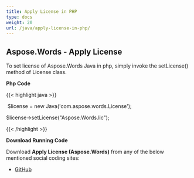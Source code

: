 ```yaml
---
title: Apply License in PHP
type: docs
weight: 20
url: /java/apply-license-in-php/
---
```


## **Aspose.Words - Apply License**
To set license of Aspose.Words Java in php, simply invoke the setLicense() method of License class.

**Php Code**

{{< highlight java >}}

  $license = new Java('com.aspose.words.License');

$license->setLicense("Aspose.Words.lic");


{{< /highlight >}}

**Download Running Code**

Download **Apply License (Aspose.Words)** from any of the below mentioned social coding sites:

- [GitHub](https://github.com/aspose-words/Aspose.Words-for-Java/blob/master/Plugins/Aspose_Words_Java_for_PHP/src/quickstart/applylicense/php/ApplyLicense.php)
